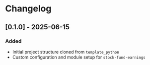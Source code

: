 # Changelog

## [0.1.0] - 2025-06-15

### Added

- Initial project structure cloned from `template_python`
- Custom configuration and module setup for `stock-fund-earnings`
